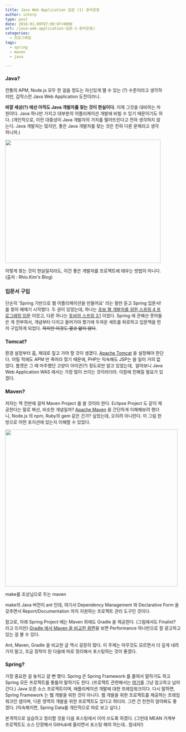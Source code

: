 ```yaml
---
title: Java Web Application 입문 (1) 준비운동
author: interp
type: post
date: 2018-01-09T07:09:07+0000
url: /java-web-application-입문-1-준비운동/
categories:
  - 프로그래밍
tags:
  - spring
  - maven
  - java

---
```

### Java?

전통의 APM, Node.js 모두 한 걸음 정도는 자신있게 뗄 수 있는 (?) 수준이라고 생각하지만, 갑작스런 Java Web Application 도전이라니.

**바깥 세상(?) 에선 아직도 Java 개발자를 찾는 것이 현실이다.** 이제 그것을 대비하는 차원이다. Java 하나만 가지고 대부분의 어플리케이션 개발에 비빌 수 있기 때문이기도 하다. (개인적으로, 이런 대중성이 Java 개발자의 가치를 떨어뜨린다고 전혀 생각하지 않는다. Java 개발자는 많지만, 좋은 Java 개발자를 찾는 것은 전혀 다른 문제라고 생각하니까.)

<div style="width: 507px" class="wp-caption aligncenter">
  <a href="http://rhio.tistory.com/215"><img class="size-large" src="http://cfile4.uf.tistory.com/image/236FD636586F7FE911A1FD" width="497" height="393" /></a>
  
  <p class="wp-caption-text">
    이렇게 찾는 것이 현실일지라도, 이건 좋은 개발자를 프로젝트에 태우는 방법이 아니다. (출처 : Rhio.Kim's Blog)
  </p>


### 입문서 구입

단순히 'Spring 기반으로 웹 어플리케이션을 만들어요' 라는 말만 듣고 Spring 입문서! 를 찾아 헤매기 시작했다. 두 권이 있었는데, 하나는 [초보 웹 개발자를 위한 스프링 4 프로그래밍 입문][1] 이었고, 다른 하나는 [토비의 스프링 3.1][2] 이었다. Spring 에 관해선 줏어들은 게 전부여서, 개념부터 다지고 들어가야 했기에 두꺼운 세트를 뒤로하고 입문책을 먼저 구입하게 되었다. <del>하지만 이것도 결코 얇지 않다</del>.

### Tomcat?

환경 설정부터 흠, 제대로 짚고 가야 할 것이 생겼다. [Apache Tomcat][3] 을 설정해야 한단다. 어릴 적에도 APM 만 죽어라 팠기 때문에, PHP는 익숙해도 JSP는 쓸 일이 거의 없었다. 톰캣은 그 때 마주했던 고양이 아이콘(?) 정도로만 알고 있었는데,  알아보니 Java Web Application WAS 에서는 가장 많이 쓰이는 것이라더라. 이참에 친해질 필요가 있겠다.

### Maven?

저자는 책 전반에 걸쳐 Maven Project 를 쓸 것이라 한다. Eclipse Project 도 같이 제공한다는 말로 봐선, 비슷한 개념일까? [Apache Maven][4] 을 간단하게 이해해보려 했더니, Node.js 의 npm, Ruby의 gem 같은 건가? 싶었는데, 오히려 아니란다. 이 그림 한방으로 어떤 포지션에 있는지 이해할 수 있었다.

<div style="width: 561px" class="wp-caption aligncenter">
  <a href="https://karussell.wordpress.com/2009/09/29/evolution-of-build-systems/"><img class="size-large" src="https://i.stack.imgur.com/xgubJ.png" width="551" height="500" /></a>
  
  <p class="wp-caption-text">
    make를 조상님으로 두는 maven
  </p>


make의 Java 버전이 ant 인데, 여기서 Dependency Management 와 Declarative Form 을 갖추면서 Report/Documentation 까지 지원하는 프로젝트 관리 도구인 것이다.

참고로, 아래 Spring Project 에는 Maven 외에도 Gradle 을 제공한다. (그림에서도 Finalist? 라고 뜨지만) [Gradle 에서 Maven 을 비교한 화면][5]을 보면 Performance 하나만으로 잘 광고하고 있는 걸 볼 수 있다.

Ant, Maven, Gradle 을 비교한 글 역시 굉장히 많다. 이 주제는 아무것도 모르면서 더 깊게 내려가지 말고, 조금 정착이 된 다음에 따로 정리해서 포스팅하는 것이 좋겠다.

### Spring?

가장 중요한 걸 놓치고 갈 뻔 했다. Spring 은 Spring Framework 를 줄여서 말하기도 하고 Spring 모든 프로젝트를 통틀어 말하기도 한다. (프로젝트 관련해서는 [여기][6]를 그냥 참고하고 넘어간다.) Java 오픈 소스 프로젝트이며, 애플리케이션 개발에 대한 프레임워크이다. 다시 말하면, Spring Framework 는 웹 개발을 위한 것이 아니다. 웹 개발을 위한 프로젝트를 제공하는 프레임워크인 셈이며, 다른 영역의 개발을 위한 프로젝트도 있다고 하더라. 그런 건 천천히 알아봐도 좋겠다. (익숙해지면, Spring Data를 개인적으로 따로 보고 싶다.)

본격적으로 실습하고 정리할 것을 다음 포스팅에서 이어 쓰도록 하겠다. (그런데 MEAN 가계부 프로젝트도 소스 단장해서 GitHub에 올리면서 포스팅 해야 하는데.. 힘내자!)

 [1]: http://www.yes24.com/24/goods/16927038?scode=032&OzSrank=3
 [2]: http://www.yes24.com/24/goods/7516911?scode=032&OzSrank=1
 [3]: https://tomcat.apache.org
 [4]: https://maven.apache.org/
 [5]: https://gradle.org/maven-vs-gradle/
 [6]: https://spring.io/projects
